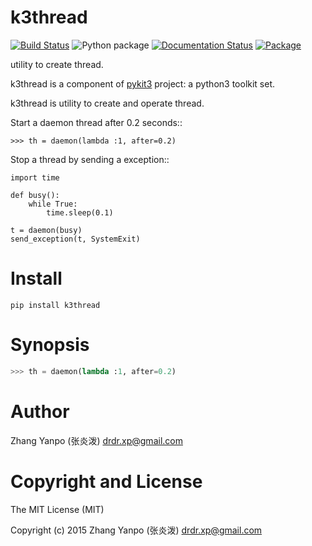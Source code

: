 # k3thread

[![Build Status](https://travis-ci.com/pykit3/k3thread.svg?branch=master)](https://travis-ci.com/pykit3/k3thread)
![Python package](https://github.com/pykit3/k3thread/workflows/Python%20package/badge.svg)
[![Documentation Status](https://readthedocs.org/projects/k3thread/badge/?version=stable)](https://k3thread.readthedocs.io/en/stable/?badge=stable)
[![Package](https://img.shields.io/pypi/pyversions/k3thread)](https://pypi.org/project/k3thread)

utility to create thread.

k3thread is a component of [pykit3] project: a python3 toolkit set.


k3thread is utility to create and operate thread.

Start a daemon thread after 0.2 seconds::

    >>> th = daemon(lambda :1, after=0.2)

Stop a thread by sending a exception::

    import time

    def busy():
        while True:
            time.sleep(0.1)

    t = daemon(busy)
    send_exception(t, SystemExit)




# Install

```
pip install k3thread
```

# Synopsis

```python
>>> th = daemon(lambda :1, after=0.2)

```

#   Author

Zhang Yanpo (张炎泼) <drdr.xp@gmail.com>

#   Copyright and License

The MIT License (MIT)

Copyright (c) 2015 Zhang Yanpo (张炎泼) <drdr.xp@gmail.com>


[pykit3]: https://github.com/pykit3